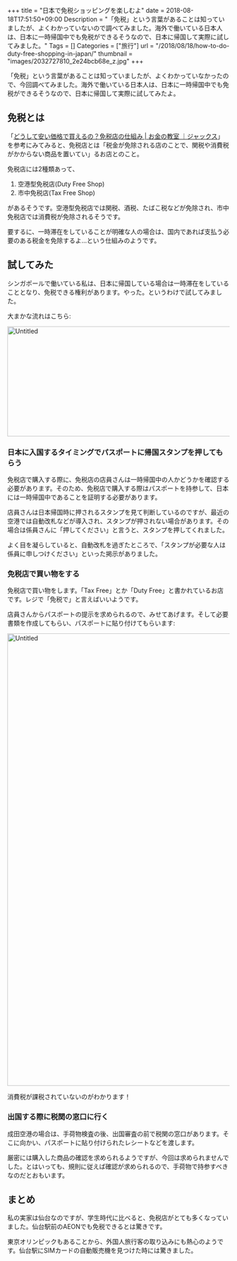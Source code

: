 +++
title = "日本で免税ショッピングを楽しむよ"
date = 2018-08-18T17:51:50+09:00
Description = "「免税」という言葉があることは知っていましたが、よくわかっていないので調べてみました。海外で働いている日本人は、日本に一時帰国中でも免税ができるそうなので、日本に帰国して実際に試してみました。"
Tags = []
Categories = ["旅行"]
url = "/2018/08/18/how-to-do-duty-free-shopping-in-japan/"
thumbnail = "images/2032727810_2e24bcb68e_z.jpg"
+++

「免税」という言葉があることは知っていましたが、よくわかっていなかったので、今回調べてみました。海外で働いている日本人は、日本に一時帰国中でも免税ができるそうなので、日本に帰国して実際に試してみたよ。

## 免税とは
「[どうして安い価格で買えるの？免税店の仕組み | お金の教室 ｜ジャックス](https://www.jaccs.co.jp/lesson/moneyplan/0087/)」を参考にみてみると、免税店とは「税金が免除される店のことで、関税や消費税がかからない商品を置いてい」るお店とのこと。

免税店には2種類あって、

1. 空港型免税店(Duty Free Shop)
2. 市中免税店(Tax Free Shop)

があるそうです。空港型免税店では関税、酒税、たばこ税などが免除され、市中免税店では消費税が免除されるそうです。

要するに、一時滞在をしていることが明確な人の場合は、国内であれば支払う必要のある税金を免除するよ…という仕組みのようです。

## 試してみた
シンガポールで働いている私は、日本に帰国している場合は一時滞在をしていることとなり、免税できる権利があります。やった。というわけで試してみました。

大まかな流れはこちら:

<a data-flickr-embed="true"  href="https://www.flickr.com/photos/42332031@N02/44000176402/" title="Untitled"><img src="https://farm2.staticflickr.com/1780/44000176402_3121240e56_b.jpg" width="925" height="249" alt="Untitled"></a><script async src="//embedr.flickr.com/assets/client-code.js" charset="utf-8"></script>

### 日本に入国するタイミングでパスポートに帰国スタンプを押してもらう
免税店で購入する際に、免税店の店員さんは一時帰国中の人かどうかを確認する必要があります。そのため、免税店で購入する際はパスポートを持参して、日本には一時帰国中であることを証明する必要があります。

店員さんは日本帰国時に押されるスタンプを見て判断しているのですが、最近の空港では自動改札などが導入され、スタンプが押されない場合があります。その場合は係員さんに「押してください」と言うと、スタンプを押してくれました。

よく目を凝らしていると、自動改札を過ぎたところで、「スタンプが必要な人は係員に申しつけください」といった掲示がありました。

### 免税店で買い物をする
免税店で買い物をします。「Tax Free」とか「Duty Free」と書かれているお店です。レジで「免税で」と言えばいいようです。

店員さんからパスポートの提示を求められるので、みせてあげます。そして必要書類を作成してもらい、パスポートに貼り付けてもらいます:

<a data-flickr-embed="true"  href="https://www.flickr.com/photos/42332031@N02/29113551897/in/dateposted/" title="Untitled"><img src="https://farm2.staticflickr.com/1832/29113551897_04682567be_b.jpg" width="768" height="1024" alt="Untitled"></a><script async src="//embedr.flickr.com/assets/client-code.js" charset="utf-8"></script>

消費税が課税されていないのがわかります！

### 出国する際に税関の窓口に行く
成田空港の場合は、手荷物検査の後、出国審査の前で税関の窓口があります。そこに向かい、パスポートに貼り付けられたレシートなどを渡します。

厳密には購入した商品の確認を求められるようですが、今回は求められませんでした。とはいっても、規則に従えば確認が求められるので、手荷物で持参すべきなのだとおもいます。

## まとめ
私の実家は仙台なのですが、学生時代に比べると、免税店がとても多くなっていました。仙台駅前のAEONでも免税できるとは驚きです。

東京オリンピックもあることから、外国人旅行客の取り込みにも熱心のようです。仙台駅にSIMカードの自動販売機を見つけた時には驚きました。
